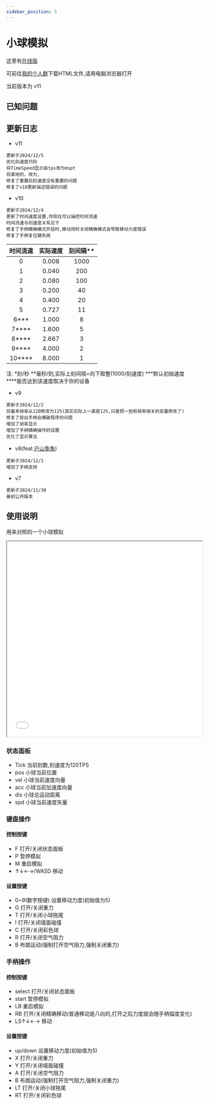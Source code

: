 ```yaml
---
sidebar_position: 5
---
```


# 小球模拟

这里有<a href="/ballsimulate.html">在线版</a>

可前往[我的个人群](https://qm.qq.com/q/bImTc3BPsA)下载HTML文件,请用电脑浏览器打开

当前版本为 v11

## 已知问题

## 更新日志

- v11
```
更新于2024/12/5
优化刻速度代码
将TimeSpeed显示由tps改为mspt
将某地的，改为,
修复了重置后刻速度没有重置的问题
修复了v10更新描述错误的问题
```

- v10
```
更新于2024/12/4
更新了时间速度设置,你现在可以操控时间流速
时间流速与刻速度关系见下
修复了手柄精确模式开启时,移动同时关闭精确模式会导致移动力度错误
修复了手柄复位键失效
```
|时间流速|实际速度|刻间隔**|
|:-:|:-:|:-:|
|0|0.008|1000|
|1|0.040|200|
|2|0.080|100|
|3|0.200|40|
|4|0.400|20|
|5|0.727|11|
|6***|1.000|8|
|7****|1.600|5|
|8****|2.667|3|
|9****|4.000|2|
|10****|8.000|1|

注:
\*刻/秒
\*\*毫秒/刻,实际上刻间隔=向下取整(1000/刻速度)
\*\*\*默认初始速度
\*\*\*\*能否达到该速度取决于你的设备

- v9
```
更新于2024/12/2
将基本帧率从120修改为125(其实实际上一直是125,只是把一些和帧率相关的变量修改了)
修复了拔出手柄会爆破程序的问题
增加了帧率显示
增加了手柄精确操作的设置
优化了显示算法
```

- v8(feat.[户山兔兔](https://danieltoyama.fun))
```
更新于2024/12/1
增加了手柄支持
```

- v7
```
更新于2024/11/30
最初公开版本
```

## 使用说明

用来对照的一个小球模拟
<iframe src="/ballsimulate.html" width="525px" height="525px"></iframe>

### 状态面板

- Tick 当前刻数,刻速度为120TPS
- pos 小球当前位置
- vel 小球当前速度向量
- acc 小球当前加速度向量
- dis 小球总运动距离
- spd 小球当前速度矢量

### 键盘操作

#### 控制按键

- F 打开/关闭状态面板
- P 暂停模拟
- M 重启模拟
- ↑↓←→/WASD 移动

#### 设置按键

- 0~9(数字按键) 设置移动力度(初始值为5)
- G 打开/关闭重力
- T 打开/关闭小球拖尾
- I 打开/关闭墙面碰撞
- C 打开/关闭彩色球
- R 打开/关闭空气阻力
- B 布朗运动(强制打开空气阻力,强制关闭重力)

### 手柄操作

#### 控制按键

- select 打开/关闭状态面板
- start 暂停模拟
- LB 重启模拟
- RB 打开/关闭精确移动(普通移动是八向的,打开之后力度就会随手柄幅度变化)
- LS↑↓←→ 移动

#### 设置按键

- up/down 设置移动力度(初始值为5)
- X 打开/关闭重力
- Y 打开/关闭墙面碰撞
- A 打开/关闭空气阻力
- B 布朗运动(强制打开空气阻力,强制关闭重力)
- LT 打开/关闭小球拖尾
- RT 打开/关闭彩色球
